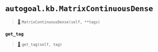 # `autogoal.kb.MatrixContinuousDense`

> [📝](https://github.com/autogal/autogoal/blob/main/autogoal/kb/_data.py#L445)
> `MatrixContinuousDense(self, **tags)`

### `get_tag`

> [📝](https://github.com/autogoal/autogoal/blob/main/autogoal/kb/_data.py#L283)
> `get_tag(self, tag)`

